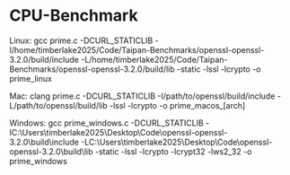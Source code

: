 # CPU-Benchmark

Linux: gcc prime.c -DCURL_STATICLIB -I/home/timberlake2025/Code/Taipan-Benchmarks/openssl-openssl-3.2.0/build/include -L/home/timberlake2025/Code/Taipan-Benchmarks/openssl-openssl-3.2.0/build/lib -static -lssl -lcrypto -o prime_linux

Mac: clang prime.c -DCURL_STATICLIB -I/path/to/openssl/build/include -L/path/to/openssl/build/lib -lssl -lcrypto -o prime_macos_[arch]

Windows: gcc prime_windows.c -DCURL_STATICLIB -IC:\Users\timberlake2025\Desktop\Code\openssl-openssl-3.2.0\build\include -LC:\Users\timberlake2025\Desktop\Code\openssl-openssl-3.2.0\build\lib -static -lssl -lcrypto -lcrypt32 -lws2_32 -o prime_windows
